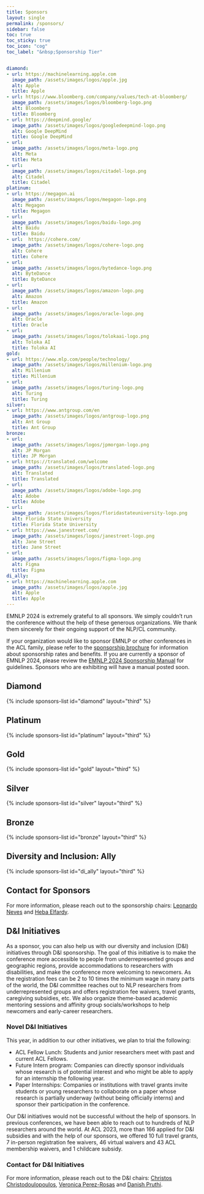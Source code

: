 ```yaml
---
title: Sponsors
layout: single
permalink: /sponsors/
sidebar: false
toc: true
toc_sticky: true
toc_icon: "cog"
toc_label: "&nbsp;Sponsorship Tier"


diamond:
- url: https://machinelearning.apple.com
  image_path: /assets/images/logos/apple.jpg
  alt: Apple
  title: Apple
- url: https://www.bloomberg.com/company/values/tech-at-bloomberg/
  image_path: /assets/images/logos/bloomberg-logo.png
  alt: Bloomberg
  title: Bloomberg
- url: https://deepmind.google/
  image_path: /assets/images/logos/googledeepmind-logo.png
  alt: Google DeepMind
  title: Google DeepMind
- url: 
  image_path: /assets/images/logos/meta-logo.png
  alt: Meta
  title: Meta
- url: 
  image_path: /assets/images/logos/citadel-logo.png
  alt: Citadel
  title: Citadel
platinum:
- url: https://megagon.ai
  image_path: /assets/images/logos/megagon-logo.png
  alt: Megagon
  title: Megagon
- url: 
  image_path: /assets/images/logos/baidu-logo.png
  alt: Baidu
  title: Baidu
- url:  https://cohere.com/
  image_path: /assets/images/logos/cohere-logo.png
  alt: Cohere  
  title: Cohere
- url: 
  image_path: /assets/images/logos/bytedance-logo.png
  alt: ByteDance
  title: ByteDance
- url: 
  image_path: /assets/images/logos/amazon-logo.png
  alt: Amazon
  title: Amazon
- url: 
  image_path: /assets/images/logos/oracle-logo.png
  alt: Oracle
  title: Oracle
- url: 
  image_path: /assets/images/logos/tolokaai-logo.png
  alt: Toloka AI
  title: Toloka AI
gold:
- url: https://www.mlp.com/people/technology/
  image_path: /assets/images/logos/millenium-logo.png
  alt: Millenium
  title: Millenium
- url: 
  image_path: /assets/images/logos/turing-logo.png
  alt: Turing
  title: Turing
silver:
- url: https://www.antgroup.com/en
  image_path: /assets/images/logos/antgroup-logo.png
  alt: Ant Group
  title: Ant Group
bronze:
- url: 
  image_path: /assets/images/logos/jpmorgan-logo.png
  alt: JP Morgan
  title: JP Morgan
- url: https://translated.com/welcome
  image_path: /assets/images/logos/translated-logo.png
  alt: Translated
  title: Translated
- url: 
  image_path: /assets/images/logos/adobe-logo.png
  alt: Adobe
  title: Adobe
- url: 
  image_path: /assets/images/logos/floridastateuniversity-logo.png
  alt: Florida State University
  title: Florida State University
- url: https://www.janestreet.com/
  image_path: /assets/images/logos/janestreet-logo.png
  alt: Jane Street
  title: Jane Street
- url: 
  image_path: /assets/images/logos/figma-logo.png
  alt: Figma
  title: Figma
di_ally:
- url: https://machinelearning.apple.com
  image_path: /assets/images/logos/apple.jpg
  alt: Apple
  title: Apple
---
```

EMNLP 2024 is extremely grateful to all sponsors. We simply couldn’t run the conference without the help of these generous organizations. We thank them sincerely for their ongoing support of the NLP/CL community.  
  
If your organization would like to sponsor EMNLP or other conferences in the ACL family, please refer to the <a href= "/downloads/Sponsorship_Brochure_for_ACL_2024_conferences.pdf">sponsorship brochure</a> for information about sponsorship rates and benefits. If you are currently a sponsor of EMNLP 2024, please review the <a href="https://docs.google.com/document/d/1Veoe0otkvfWj8d9Oea5SFdqpZP6t53rL95211mWTmxo/edit?usp=sharing">EMNLP 2024 Sponsorship Manual</a> for guidelines. Sponsors who are exhibiting will have a manual posted soon.

## Diamond

{% include sponsors-list id="diamond" layout="third" %}

## Platinum

{% include sponsors-list id="platinum" layout="third" %}

## Gold

{% include sponsors-list id="gold" layout="third" %}

## Silver

{% include sponsors-list id="silver" layout="third" %}

## Bronze

{% include sponsors-list id="bronze" layout="third" %}

## Diversity and Inclusion: Ally

{% include sponsors-list id="di_ally" layout="third" %}

## Contact for Sponsors

For more information, please reach out to the sponsorship chairs: [Leonardo Neves](mailto:lneves@snap.com) and [Heba Elfardy](mailto:heba.elfardy@gmail.com).

## D&I Initiatives

As a sponsor, you can also help us with our diversity and inclusion (D&I)  initiatives through D&I sponsorship. The goal of this initiative is to make the conference more accessible to people from underrepresented groups and geographic regions, provide accommodations to researchers with disabilities, and make the conference more welcoming to newcomers. As the registration fees can be 2 to 10 times the minimum wage in many parts of the world, the D&I committee reaches out to NLP researchers from underrepresented groups and offers registration fee waivers, travel grants, caregiving subsidies, etc. We also organize theme-based academic mentoring sessions and affinity group socials/workshops to help newcomers and early-career researchers. 

### Novel D&I Initiatives

This year, in addition to our other initiatives, we plan to trial the following:

- ACL Fellow Lunch: Students and junior researchers meet with past and current ACL Fellows.
- Future Intern program: Companies can directly sponsor individuals whose research is of potential interest and who might be able to apply for an internship the following year.
- Paper Internships: Companies or institutions with travel grants invite students or young researchers to collaborate on a paper whose research is partially underway (without being officially interns) and sponsor their participation in the conference.

Our D&I initiatives would not be successful without the help of sponsors. In previous conferences, we have been able to reach out to hundreds of NLP researchers around the world. At ACL 2023, more than 166 applied for D&I subsidies and with the help of our sponsors, we offered 10 full travel grants, 7 in-person registration fee waivers, 46 virtual waivers and 43 ACL membership waivers, and 1 childcare subsidy.

### Contact for D&I Initiatives

For more information, please reach out to the D&I chairs: [Christos Christodoulopoulos](mailto:chrchrs@amazon.co.uk), [Veronica Perez-Rosas](mailto:vrncapr@umich.edu) and [Danish Pruthi](mailto:danishp@iisc.ac.in).

<style>
.sponsors-list { justify-content: flex-start; }
.sponsors-list > a {
  display: flex;
  flex-direction: row;
  justify-content: center;
  background-color: #fff;
  border: 1px solid #d3d3d3;
  border-radius: 5px;
  align-items: center;
  margin: 0.2em;
  padding: 0.5em;
  text-align: center;
}
.sponsors-list a { text-decoration: none; }
.sponsors-list > a > .dummy-padding { margin-top: 100%; }
.sponsors-list > a > img { margin: 0; }
.sponsors-list > a:hover { box-shadow: 0 0 10px #00000044; }
.sponsors-list > a:hover > img { box-shadow: none !important; }
</style>

<!--
# ## Platinum

# {% include sponsors-list id="platinum" layout="third" %}

# ## Gold

# {% include sponsors-list id="gold" layout="third" %}

# ## Silver

# {% include sponsors-list id="silver" layout="third" %}

# ## Bronze

# {% include sponsors-list id="bronze" layout="third" %}

# ## Diversity and Inclusion: Champions

# {% include sponsors-list id="di_champion" layout="third" %}

# ## Diversity and Inclusion: Ally

# {% include sponsors-list id="di_ally" layout="third" %}

# ## Supporting Organization

# {% include sponsors-list id="supporting" layout="third" %}

# ## Held in

# {% include sponsors-list id="held_in" layout="third" %} -->
